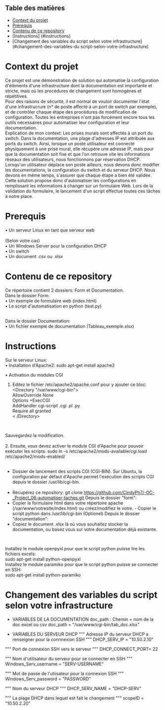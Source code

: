 ## Table des matières
* [Context du projet](#context-du-projet)
* [Prérequis](#prerequis)
* [Contenu de ce repository](#contenu-de-ce-repository)
* [Instructions] (#instructions)
* [Changement des variables du script selon votre infrastructure] (#changement-des-variables-du script-selon-votre-infrastructure)

# Context du projet
Ce projet est une démonstration de solution qui automatise la configuration d'éléments d'une infrastructure dont la documentation est importante et stricte, mais où les procédures de changement sont homogènes et répétitives. 
<br>
Pour des raisons de sécurité, il est normal de vouloir documenter l'état d'une infrastrucrure (n° de poste affecté à un port de switch par exemple), et de contrôler chaque étape des procédures de modification de configuration. Toutes les entreprises n'ont pas forcément encore tous les outils nécessaires pour automatiser leur configuration et leur documentation.
<br>
Explication de mon context: Les prises murals sont affectés à un port du switch. Dans la documentation, une plage d'adresses IP est attribuée aux ports du switch. Ainsi, lorsque un poste utilisateur est connecté physiquement à une prise mural, elle récupère une adresse IP, mais pour que la documentation soit fixe et que l'on retrouve vite les informations réseaux des utilisateurs, nous fonctionnons par réservation DHCP. Lorsqu'un utilisateur déplace son poste ailleurs, nous devons donc modifier les documentations, la configuration du switch et du serveur DHCP. Nous devons en même temps, s'assurer que chaque étape a bien été validée.
<br>
Cette solution propose donc d'automatiser les configurations en remplissant les informations à changer sur un formulaire Web. Lors de la validation du formulaire, le lancement d'un script effectue toutes ces tâches à notre place. 

# Prerequis
•	Un serveur Linux en tant que serveur web <br><br>
(Selon votre cas)<br>
•	Un Windows Server pour la configuration DHCP<br>
•	Un switch <br>
•	Un document .csv ou .xlsx <br>

# Contenu de ce repository
Ce répertoire contient 2 dossiers: Form et Documentation.<br>
Dans le dossier Form:<br>
•	Un exemple de formulaire web (index.html)<br>
•	Le script d'automatisation en python (test.py)<br>

<br>
Dans le dossier Documentation:<br>
•	Un fichier exemple de documentation (Tableau_exemple.xlsx)<br>

# Instructions
Sur le serveur Linux:<br>
•	Installation d'Apache2: sudo apt-get install apache2 <br>

•	Activation du modules CGI <br>
1.	Editez le fichier /etc/apache2/apache.conf pour y ajouter ce bloc:<br>
<Directory "/var/www/cgi-bin"> <br>
AllowOverride None <br>
Options +ExecCGI <br>
AddHandler cgi-script .cgi .pl .py <br>
Require all granted <br> < /Directory> <br>


<br>

Sauvegardez la modification.
<br><br>
2.	Ensuite, vous devez activer le module CGI d'Apache pour pouvoir exécuter les scripts:
sudo ln -s /etc/apache2/mods-available/cgi.load /etc/apache2/mods-enabled/
<br><br>
- Dossier de lancement des scripts CGI (CGI-BIN).
Sur Ubuntu, la configuration par défaut d'Apache permet l'exécution des scripts CGI depuis le dossier /usr/lib/cgi-bin.
<br><br>
- Récupérez ce repository: git clone https://github.com/CindyPh7/-OC-_Project_06-automatiser-taches.git
Depuis le dossier "form":
- Copier le formulaire html dans votre répertoire apache (/var/www/votresite/index.html) ou créez/modifiez le votre. - Copier le script python dans /usr/lib/cgi-bin
(Optionel) Depuis le dossier "documentation":
- Copiez le document .xlsx là où vous souhaitez stocker la documentation, ou basez vous sur votre documentation déjà existante.
<br>

Installez le module openpyxl pour que le script python puisse lire les fichiers excels:<br>
sudo apt-get install python-openpyxl
<br>
Installez le module paramiko pour que le script python puisse se connecter en SSH:<br>
sudo apt-get install python-paramiko
# Changement des variables du script selon votre infrastructure
- VARIABLES DE LA DOCUMENTATION doc_path : Chemin + nom de la doc excel ou csv
doc_path = "/var/www/cgi-bin/tab_doc.xlsx"

- VARIABLES DU SERVEUR DHCP
""" Adresse IP du serveur DHCP a renseigner pour la connnexion SSH """
DHCP_SERV_IP = "10.50.2.10"

""" Port de connexion SSH vers le serveur """
DHCP_CONNECT_PORT= 22

""" Nom d'utilisateur du serveur pour se connecter en SSH """
Windows_Serv_username = "SERV-USERNAME"

""" Mot de passe de l'utiisateur pour la connexion SSH """
Windows_Serv_password = "PASSWORD"

""" Nom du serveur DHCP """
DHCP_SERV_NAME = "DHCP-SERV"

""" La plage DHCP dans lequel est fait le changement """
scopeID = "10.50.2.20"

